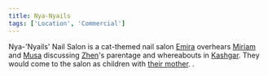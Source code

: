 ```yaml
---
title: Nya-Nyails
tags: ['Location', 'Commercial']
---
```

Nya-'Nyails' Nail Salon is a cat-themed nail salon [Emira](/_wiki/emira.md) overhears [Miriam](/_wiki/miriam.md) and [Musa](/_wiki/musa.md) discussing [Zhen](/_wiki/zhen.md)'s parentage and whereabouts in [Kashgar](/_wiki/kashgar.md). They would come to the salon as children with [their mother](/_wiki/musas-mother.md).
.
